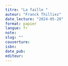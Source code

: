 ```yaml
---
titre: "La faille "
auteur: "Franck Thilliez"
date_lecture: "2024-05-20"
format: papier
langue: fr
note:
slug: ""
couverture: 
isbn: 
date_pub: 
editeur: 
---
```

